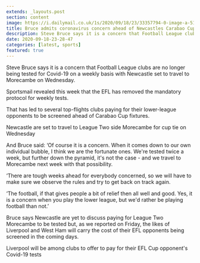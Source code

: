 ```yaml
---
extends: _layouts.post
section: content
image: https://i.dailymail.co.uk/1s/2020/09/18/23/33357794-0-image-a-51_1600466406916.jpg 
title: Bruce admits coronavirus concern ahead of Newcastles Carabao Cup trip to Morecambe 
description: Steve Bruce says it is a concern that Football League clubs are no longer being tested for Covid-19 on a weekly basis with Newcastle set to travel to Morecambe on Wednesday. 
date: 2020-09-18-23-28-47 
categories: [latest, sports] 
featured: true 
--- 
```

Steve Bruce says it is a concern that Football League clubs are no longer being tested for Covid-19 on a weekly basis with Newcastle set to travel to Morecambe on Wednesday.

Sportsmail revealed this week that the EFL has removed the mandatory protocol for weekly tests.

That has led to several top-flights clubs paying for their lower-league opponents to be screened ahead of Carabao Cup fixtures.

Newcastle are set to travel to League Two side Morecambe for cup tie on Wednesday

And Bruce said: ‘Of course it is a concern. When it comes down to our own individual bubble, I think we are the fortunate ones. We're tested twice a week, but further down the pyramid, it's not the case - and we travel to Morecambe next week with that possibility.

‘There are tough weeks ahead for everybody concerned, so we will have to make sure we observe the rules and try to get back on track again.

‘The football, if that gives people a bit of relief then all well and good. Yes, it is a concern when you play the lower league, but we'd rather be playing football than not.’

Bruce says Newcastle are yet to discuss paying for League Two Morecambe to be tested but, as we reported on Friday, the likes of Liverpool and West Ham will carry the cost of their EFL opponents being screened in the coming days. 

Liverpool will be among clubs to offer to pay for their EFL Cup opponent's Covid-19 tests

